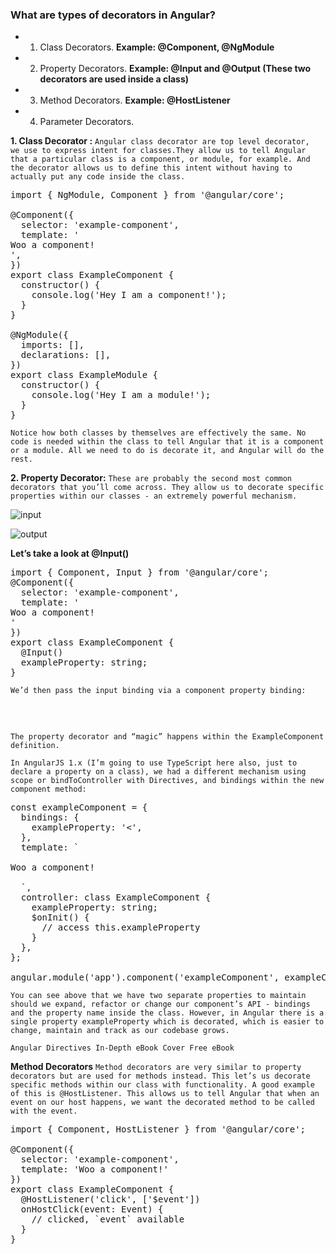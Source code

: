 ### What are types of decorators in Angular?
- 1. Class Decorators. **Example: @Component, @NgModule**
- 2. Property Decorators. **Example: @Input and @Output (These two decorators are used inside a class)**
- 3. Method Decorators. **Example: @HostListener**
- 4. Parameter Decorators.

**1. Class Decorator :** `Angular class decorator are top level decorator,  we use to express intent for classes.They allow us to tell Angular that a particular class is a component, or module, for example. And the decorator allows us to define this intent without having to actually put any code inside the class.`

<pre>
import { NgModule, Component } from '@angular/core';

@Component({
  selector: 'example-component',
  template: '<div>Woo a component!</div>',
})
export class ExampleComponent {
  constructor() {
    console.log('Hey I am a component!');
  }
}

@NgModule({
  imports: [],
  declarations: [],
})
export class ExampleModule {
  constructor() {
    console.log('Hey I am a module!');
  }
}
</pre>
`Notice how both classes by themselves are effectively the same. No code is needed within the class to tell Angular that it is a component or a module. All we need to do is decorate it, and Angular will do the rest.`



**2. Property Decorator:** `These are probably the second most common decorators that you’ll come across. They allow us to decorate specific properties within our classes - an extremely powerful mechanism.`

![input](https://user-images.githubusercontent.com/53125546/175805924-3e844533-51e0-4846-8d1d-1ba28dd68094.svg)

![output](https://user-images.githubusercontent.com/53125546/175805925-a61c0a7f-8a7b-4734-b83f-26bba5d35993.svg)

**Let’s take a look at @Input()**

<pre>
import { Component, Input } from '@angular/core';
@Component({
  selector: 'example-component',
  template: '<div>Woo a component!</div>'
})
export class ExampleComponent {
  @Input()
  exampleProperty: string;
}
</pre>
`We’d then pass the input binding via a component property binding:`
<pre>
<example-component
  [exampleProperty]="exampleData">
</example-component>
</pre>

`The property decorator and “magic” happens within the ExampleComponent definition.`

`In AngularJS 1.x (I’m going to use TypeScript here also, just to declare a property on a class), we had a different mechanism using scope or bindToController with Directives, and bindings within the new component method:`
<pre>
const exampleComponent = {
  bindings: {
    exampleProperty: '&lt;&#039;,
  },
  template: `
    <div>Woo a component!</div>
  `,
  controller: class ExampleComponent {
    exampleProperty: string;
    $onInit() {
      // access this.exampleProperty
    }
  },
};

angular.module('app').component('exampleComponent', exampleComponent);
</pre>

`You can see above that we have two separate properties to maintain should we expand, refactor or change our component’s API - bindings and the property name inside the class. However, in Angular there is a single property exampleProperty which is decorated, which is easier to change, maintain and track as our codebase grows.`

`Angular Directives In-Depth eBook Cover Free eBook`

**Method Decorators**
`Method decorators are very similar to property decorators but are used for methods instead. This let’s us decorate specific methods within our class with functionality. A good example of this is @HostListener. This allows us to tell Angular that when an event on our host happens, we want the decorated method to be called with the event.`

<pre>
import { Component, HostListener } from '@angular/core';

@Component({
  selector: 'example-component',
  template: 'Woo a component!'
})
export class ExampleComponent {
  @HostListener('click', ['$event'])
  onHostClick(event: Event) {
    // clicked, `event` available
  }
}
</pre>
